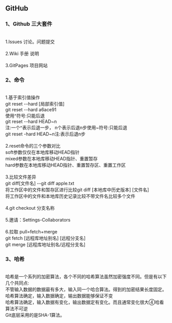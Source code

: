 ## GitHub
### 1、Github 三大套件 
<br>1.Issues 讨论。问题提交 
<br><br>2.Wiki 手册 说明
<br><br>3.GitPages 项目网站
### 2、命令
<br>1.基于索引值操作
<br>git reset --hard [局部索引值]
<br>git reset --hard a6ace91
<br>使用^符号:只能后退
<br>git reset --hard HEAD~n
<br>注:一个^表示后退一步， n个表示后退n步使用~符号:只能后退
<br>git reset -hard HEAD~n注:表示后退n步
<br><br>2.reset命令的三个参数对比
<br>soft参数仅仅在本地库移动HEAD指针
<br>mixed参数在本地库移动HEAD指针、重置暂存
<br>hard参数在本地库移动HEAD指针、重置暂存区、重置工作区
<br><br>3.比较文件差异
<br>git diff[文件名] --git diff apple.txt
<br>将工作区中的文件和暂存区进行比较git diff [本地库中历史版本] [文件名]
<br>将工作区中的文件和本地库历史记录比较不带文件名比较多个文件
<br><br>4.git checkout 分支名称
<br><br>5.邀请：Settings-Collaborators
<br><br>6.拉取 pull=fetch+merge
<br>git fetch [远程库地址别名] [远程分支名]
<br>git merge [远程库地址别名/远程分支名]
### 3、哈希
<br>哈希是一个系列的加密算法，各个不同的哈希算法虽然加密强度不同。但是有以下几个共同点:
<br>不管输入数据的数据最有多大，输入同一个哈合算法。得到的加密结果长度固定。
<br>哈希算法确定，输入数据确定，输出数据能够保证不变
<br>哈希算法确定，输入数据有变化，输出数据定有变化。而且通常变化很大④哈看算法不可逆
<br>Git底层采用的是SHA-1算法。





        
      

      

